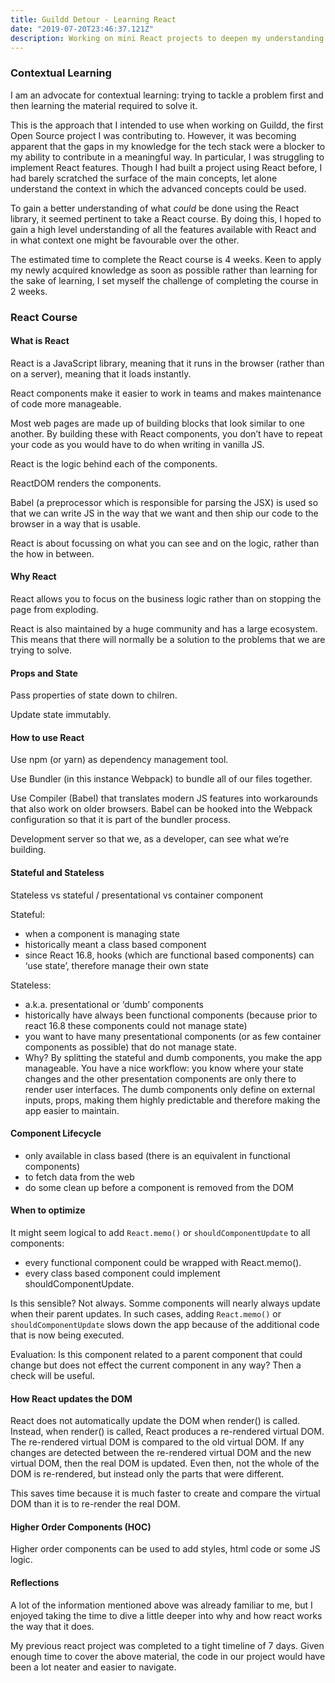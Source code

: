 ```yaml
---
title: Guildd Detour - Learning React
date: "2019-07-20T23:46:37.121Z"
description: Working on mini React projects to deepen my understanding
---
```


### Contextual Learning

I am an advocate for contextual learning: trying to tackle a problem first and then learning the material required to solve it. 

This is the approach that I intended to use when working on Guildd, the first Open Source project I was contributing to. However, it was becoming apparent that the gaps in my knowledge for the tech stack were a blocker to my ability to contribute in a meaningful way. In particular, I was struggling to implement React features. Though I had built a project using React before, I had barely scratched the surface of the main concepts, let alone understand the context in which the advanced concepts could be used. 

To gain a better understanding of what *could* be done using the React library, it seemed pertinent to take a React course. By doing this, I hoped to gain a high level understanding of all the features available with React and in what context one might be favourable over the other. 

The estimated time to complete the React course is 4 weeks. Keen to apply my newly acquired knowledge as soon as possible rather than learning for the sake of learning, I set myself the challenge of completing the course in 2 weeks.

### React Course

#### What is React

React is a JavaScript library, meaning that it runs in the browser (rather than on a server), meaning that it loads instantly.

React components make it easier to work in teams and makes maintenance of code more manageable.

Most web pages are made up of building blocks that look similar to one another. By building these with React components, you don’t have to repeat your code as you would have to do when writing in vanilla JS.

React is the logic behind each of the components. 

ReactDOM renders the components.

Babel (a preprocessor which is responsible for parsing the JSX) is used so that we can write JS in the way that we want and then ship our code to the browser in a way that is usable.

React is about focussing on what you can see and on the logic, rather than the how in between.

#### Why React

React allows you to focus on the business logic rather than on stopping the page from exploding.

React is also maintained by a huge community and has a large ecosystem. This means that there will normally be a solution to the problems that we are trying to solve.

#### Props and State

Pass properties of state down to chilren. 

Update state immutably.

#### How to use React

Use npm (or yarn) as dependency management tool. 

Use Bundler (in this instance Webpack) to bundle all of our files together.

Use Compiler (Babel) that translates modern JS features into workarounds that also work on older browsers. Babel can be hooked into the Webpack configuration so that it is part of the bundler process.

Development server so that we, as a developer, can see what we’re building.

#### Stateful and Stateless

Stateless vs stateful / presentational vs container component

Stateful:
- when a component is managing state
- historically meant a class based component
- since React 16.8, hooks (which are functional based components) can ‘use state’, therefore manage their own state

Stateless:
- a.k.a. presentational or ‘dumb’ components
- historically have always been functional components (because prior to react 16.8 these components could not manage state)
-  you want to have many presentational components (or as few container components as possible) that do not manage state. 
- Why? By splitting the stateful and dumb components, you make the app manageable. You have a nice workflow: you know where your state changes and the other presentation components are only there to render user interfaces. The dumb components only define on external inputs, props, making them highly predictable and therefore making the app easier to maintain.

#### Component Lifecycle

- only available in class based (there is an equivalent in functional components)
- to fetch data from the web
- do some clean up before a component is removed from the DOM

#### When to optimize

It might seem logical to add `React.memo()` or `shouldComponentUpdate` to all components:
* every functional component could be wrapped with React.memo().
* every class based component could implement shouldComponentUpdate.

Is this sensible?
Not always. Somme components will nearly always update when their parent updates. In such cases, adding `React.memo()` or `shouldComponentUpdate` slows down the app because of the additional code that is now being executed.

Evaluation:
Is this component related to a parent component that could change but does not effect the current component in any way? Then a check will be useful. 

#### How React updates the DOM

React does not automatically update the DOM when render() is called. Instead, when render() is called, React produces a re-rendered virtual DOM. The re-rendered virtual DOM is compared to the old virtual DOM. If any changes are detected between the re-rendered virtual DOM and the new virtual DOM, then the real DOM is updated. Even then, not the whole of the DOM is re-rendered, but instead only the parts that were different. 

This saves time because it is much faster to create and compare the virtual DOM than it is to re-render the real DOM.

#### Higher Order Components (HOC)

Higher order components can be used to add styles, html code or some JS logic. 

#### Reflections

A lot of the information mentioned above was already familiar to me, but I enjoyed taking the time to dive a little deeper into why and how react works the way that it does. 

My previous react project was completed to a tight timeline of 7 days. Given enough time to cover the above material, the code in our project would have been a lot neater and easier to navigate.
